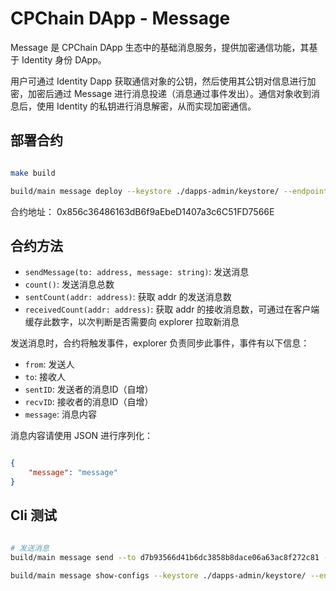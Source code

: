 # CPChain DApp - Message

Message 是 CPChain DApp 生态中的基础消息服务，提供加密通信功能，其基于 Identity 身份 DApp。

用户可通过 Identity Dapp 获取通信对象的公钥，然后使用其公钥对信息进行加密，加密后通过 Message 进行消息投递（消息通过事件发出）。通信对象收到消息后，使用 Identity 的私钥进行消息解密，从而实现加密通信。

## 部署合约

```bash

make build

build/main message deploy --keystore ./dapps-admin/keystore/ --endpoint http://52.220.174.168:8501

```

合约地址： 0x856c36486163dB6f9aEbeD1407a3c6C51FD7566E

## 合约方法

+ `sendMessage(to: address, message: string)`: 发送消息
+ `count()`: 发送消息总数
+ `sentCount(addr: address)`: 获取 addr 的发送消息数
+ `receivedCount(addr: address)`: 获取 addr 的接收消息数，可通过在客户端缓存此数字，以次判断是否需要向 explorer 拉取新消息

发送消息时，合约将触发事件，explorer 负责同步此事件，事件有以下信息：

+ `from`: 发送人
+ `to`: 接收人
+ `sentID`: 发送者的消息ID（自增）
+ `recvID`: 接收者的消息ID（自增）
+ `message`: 消息内容

消息内容请使用 JSON 进行序列化：

```json

{
    "message": "message"
}

```

## Cli 测试

```bash

# 发送消息
build/main message send --to d7b93566d41b6dc3858b8dace06a63ac8f272c81 --msg "HelloWorld" --keystore ./dapps-admin/keystore/ --endpoint http://52.220.174.168:8501 --contractaddr 0x856c36486163dB6f9aEbeD1407a3c6C51FD7566E

build/main message show-configs --keystore ./dapps-admin/keystore/ --endpoint http://52.220.174.168:8501 --contractaddr 0x856c36486163dB6f9aEbeD1407a3c6C51FD7566E

```
